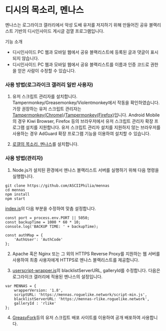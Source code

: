 # 디시의 목소리, 멘나스
멘나스는 로그라이크 갤러리에서 악성 도배 유저를 저지하기 위해 만들어진 공유 블랙리스트 기반의 디시인사이드 게시글 검열 프로그램입니다.

기능 소개
 - 디시인사이드 PC 웹과 모바일 웹에서 공유 블랙리스트에 등록된 글과 댓글이 표시되지 않습니다.
 - 디시인사이드 PC 웹과 모바일 웹에서 공유 블랙리스트를 이름과 인증 코드로 권한을 얻은 사람이 수정할 수 있습니다.


### 사용 방법(로그라이크 갤러리 일반 사용자)
  1. 유저 스크립트 관리자를 설치합니다. Tampermonkey/Greasemonkey/Violentmonkey에서 작동을 확인하였습니다. 가장 권장하는 유저 스크립트 관리자는 [Tampermonkey(Chrome)](https://chrome.google.com/webstore/detail/dhdgffkkebhmkfjojejmpbldmpobfkfo)/[Tampermonkey(Firefox)](https://addons.mozilla.org/ko/firefox/addon/tampermonkey/)입니다.
Android Mobile의 경우 Kiwi Browser, Firefox 등의 브라우저에서 유저 스크립트 관리자 확장 프로그램 설치를 지원합니다.
유저 스크립트 관리자 설치를 지원하지 않는 브라우저를 사용하는 경우 AdGuard 확장 프로그램 기능을 이용하여 설치할 수 있습니다.

  2. [로갤의 목소리, 멘나스](https://greasyfork.org/ko/scripts/406493-%EB%A1%9C%EA%B0%A4%EC%9D%98-%EB%AA%A9%EC%86%8C%EB%A6%AC-%EB%A9%98%EB%82%98%EC%8A%A4)를 설치합니다.


### 사용 방법(관리자)
  1. Node.js가 설치된 환경에서 멘나스 블랙리스트 서버를 실행하기 위해 다음 명령을 실행합니다.
```
git clone https://github.com/ASCIIPhilia/mennas
cd mennas
npm install
npm start
```
  [index.js](https://github.com/ASCIIPhilia/mennas/blob/master/userscript-wrapper.js)의 다음 부분을 수정하여 맞춤 설정합니다.
```
const port = process.env.PORT || 5050;
const backupTime = 1000 * 60 * 10;
console.log('BACKUP TIME: ' + backupTime);

const authMap = {
    'AuthUser': 'AuthCode'
};
```
  2. Apache 혹은 Nginx 또는 그 외의 HTTPS Reverse Proxy를 지원하는 웹 서버를 사용하여 최종 사용자에게 HTTPS로 멘나스 블랙리스트를 제공합니다.
  
  3. [userscript-wrapper.js](https://github.com/ASCIIPhilia/mennas/blob/master/userscript-wrapper.js)의 blacklistServerURL, galleryId를 수정합니다.
  다음은 로그라이크 갤러리에 적용된 멘나스의 설정입니다.
```
var MENNAS = {
    wrapperVersion: '1.8',
    scriptURL: 'https://mennas.roguelike.network/script-min.js',
    blacklistServerURL: 'https://mennas-rlike.roguelike.network',
    galleryId : 'rlike'
};
```
  4. [GreasyFork](http://greasyfork.org)등의 유저 스크립트 배포 사이트를 이용하여 공개 배포하여 사용합니다. 

